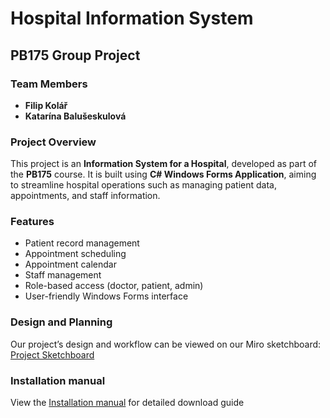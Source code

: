 # Hospital Information System
## PB175 Group Project

### Team Members
- **Filip Kolář**
- **Katarína Balušeskulová**

### Project Overview
This project is an **Information System for a Hospital**, developed as part of the **PB175** course. It is built using **C# Windows Forms Application**, aiming to streamline hospital operations such as managing patient data, appointments, and staff information.

### Features
- Patient record management
- Appointment scheduling
- Appointment calendar
- Staff management
- Role-based access (doctor, patient, admin)
- User-friendly Windows Forms interface

### Design and Planning
Our project’s design and workflow can be viewed on our Miro sketchboard: [Project Sketchboard](https://miro.com/app/board/uXjVISL1eTo=/?share_link_id=710593934493)

### Installation manual
View the [Installation manual](./INSTALL.md) for detailed download guide